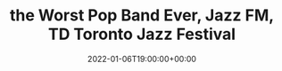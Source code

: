 ---
templateKey: event
id: 814933F6-5F27-404B-F157-F23578ACE07B
date: 2022-01-06T19:00:00+00:00
eventTime: 7pm
title: the Worst Pop Band Ever, Jazz FM, TD Toronto Jazz Festival
artist: the Worst Pop Band Ever
city: Toronto
venue: Jazz FM, TD Toronto Jazz Festival
group: The Worst Pop Band Ever
guests: Rebecca Hennessy
url: https://youtu.be/gpgtA1usM3Q
---